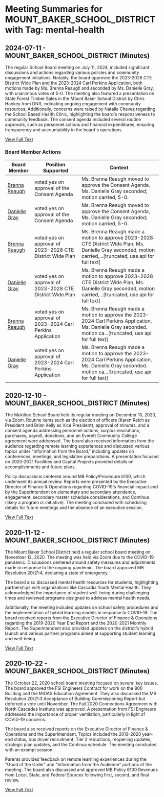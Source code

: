 # Meeting Summaries for MOUNT_BAKER_SCHOOL_DISTRICT with Tag: mental-health

## 2024-07-11 - MOUNT_BAKER_SCHOOL_DISTRICT (Minutes)

The regular School Board meeting on July 11, 2024, included significant discussions and actions regarding various policies and community engagement initiatives. Notably, the board approved the 2023-2028 CTE District Wide Plan and the 2023-2024 Carl Perkins Application, both motions made by Ms. Brenna Reaugh and seconded by Ms. Danielle Gray, with unanimous votes of 5-0. The meeting also featured a presentation on State Forest Timber Sales in the Mount Baker School District by Chris Hankey from DNR, indicating ongoing engagement with community resources. Additionally, concerns were raised by Natalie Chavez regarding the School Based Health Clinic, highlighting the board's responsiveness to community feedback. The consent agenda included several routine approvals, such as personnel actions and financial expenditures, ensuring transparency and accountability in the board's operations.

[View Full Text](https://raw.githubusercontent.com/VoronoiPerspectives/WashingtonStateSchoolBoardExplorer/refs/heads/main/data/countries/usa/states/wa/counties/whatcom/school_boards/mount_baker_school_district/2024/2024-07-11-minutes.txt)

### Board Member Actions

| Board Member | Position Supported | Context |
|--------------|--------------------|---------|
| [Brenna Reaugh](board_member_340.md) | voted yes on approval of the Consent Agenda | Ms. Brenna Reaugh moved to approve the Consent Agenda, Ms. Danielle Gray seconded; motion carried, 5-0. |
| [Danielle Gray](board_member_337.md) | voted yes on approval of the Consent Agenda | Ms. Brenna Reaugh moved to approve the Consent Agenda, Ms. Danielle Gray seconded; motion carried, 5-0. |
| [Brenna Reaugh](board_member_340.md) | voted yes on approval of 2023-2028 CTE District Wide Plan | Ms. Brenna Reaugh made a motion to approve 2023-2028 CTE District Wide Plan, Ms. Danielle Gray seconded, motion carried,...[truncated, use api for full text] |
| [Danielle Gray](board_member_337.md) | voted yes on approval of 2023-2028 CTE District Wide Plan | Ms. Brenna Reaugh made a motion to approve 2023-2028 CTE District Wide Plan, Ms. Danielle Gray seconded, motion carried,...[truncated, use api for full text] |
| [Brenna Reaugh](board_member_340.md) | voted yes on approval of 2023-2024 Carl Perkins Application | Ms. Brenna Reaugh made a motion to approve the 2023-2024 Carl Perkins Application, Ms. Danielle Gray seconded. motion ca...[truncated, use api for full text] |
| [Danielle Gray](board_member_337.md) | voted yes on approval of 2023-2024 Carl Perkins Application | Ms. Brenna Reaugh made a motion to approve the 2023-2024 Carl Perkins Application, Ms. Danielle Gray seconded. motion ca...[truncated, use api for full text] |

## 2020-12-10 - MOUNT_BAKER_SCHOOL_DISTRICT (Minutes)

The Mukilteo School Board held its regular meeting on December 10, 2020, via Zoom. Routine items such as the election of officers (Karen Reich as President and Brian Kelly as Vice President), approval of minutes, and a consent agenda addressing personnel actions, surplus resolutions, purchases, payroll, donations, and an Everett Community College agreement were addressed. The board also received information from the audience regarding remote learning experiences and discussed various topics under "Information from the Board," including updates on conferences, meetings, and legislative preparations. A presentation focused on 2020-2021 Facilities and Capital Projects provided details on accomplishments and future plans.

Policy discussions centered around MB Policy/Procedure 6100, which underwent its annual review. Reports were presented by the Executive Director of Finance & Operations regarding COVID-19's financial impact and by the Superintendent on elementary and secondary attendance, engagement, secondary master schedule considerations, and Continua (likely a program or initiative). The meeting concluded with scheduling details for future meetings and the absence of an executive session.

[View Full Text](https://raw.githubusercontent.com/VoronoiPerspectives/WashingtonStateSchoolBoardExplorer/refs/heads/main/data/countries/usa/states/wa/counties/whatcom/school_boards/mount_baker_school_district/2020/2020-12-10-minutes.txt)

## 2020-11-12 - MOUNT_BAKER_SCHOOL_DISTRICT (Minutes)

The Mount Baker School District held a regular school board meeting on November 12, 2020.  The meeting was held via Zoom due to the COVID-19 pandemic. Discussions centered around safety measures and adjustments made in response to the ongoing pandemic. The board approved MB Resolution 20/21:4, declaring a state of emergency.

The board also discussed mental health resources for students, highlighting partnerships with organizations like Cascadia Youth Mental Health. They acknowledged the importance of student well-being during challenging times and reviewed programs designed to address mental health needs.

Additionally, the meeting included updates on school safety procedures and the implementation of hybrid learning models in response to COVID-19.  The board received reports from the Executive Director of Finance & Operations regarding the 2019-2020 Year End Report and the 2020-2021 Monthly Report. The Superintendent also provided updates on the district's hybrid launch and various partner programs aimed at supporting student learning and well-being.

[View Full Text](https://raw.githubusercontent.com/VoronoiPerspectives/WashingtonStateSchoolBoardExplorer/refs/heads/main/data/countries/usa/states/wa/counties/whatcom/school_boards/mount_baker_school_district/2020/2020-11-12-minutes.txt)

## 2020-10-22 - MOUNT_BAKER_SCHOOL_DISTRICT (Minutes)

The October 22, 2020 school board meeting focused on several key issues.  The board approved the FSI Engineers Contract for work on the 800 Building and the MIDAS Education Agreement. They also discussed the MB Resolution 20/21:3 Acceptance of Building Commissioning Report but deferred a vote until November. The Fall 2020 Connections Agreement with North Cascades Institute was approved.  A presentation from FSI Engineers addressed the importance of proper ventilation, particularly in light of COVID-19 concerns.

The board also received reports on the Executive Director of Finance & Operations and the Superintendent. Topics included the 2019-2020 year-end status, bus driver recruitment, Tier 2 reductions, reopening updates, strategic plan updates, and the Continua schedule.  The meeting concluded with an exempt session.

Parents provided feedback on remote learning experiences during the "Good of the Order" and "Information from the Audience" portions of the meeting. The board also discussed and approved MB Policy 6100 Revenues from Local, State, and Federal Sources following first, second, and final review.

[View Full Text](https://raw.githubusercontent.com/VoronoiPerspectives/WashingtonStateSchoolBoardExplorer/refs/heads/main/data/countries/usa/states/wa/counties/whatcom/school_boards/mount_baker_school_district/2020/2020-10-22-minutes.txt)

